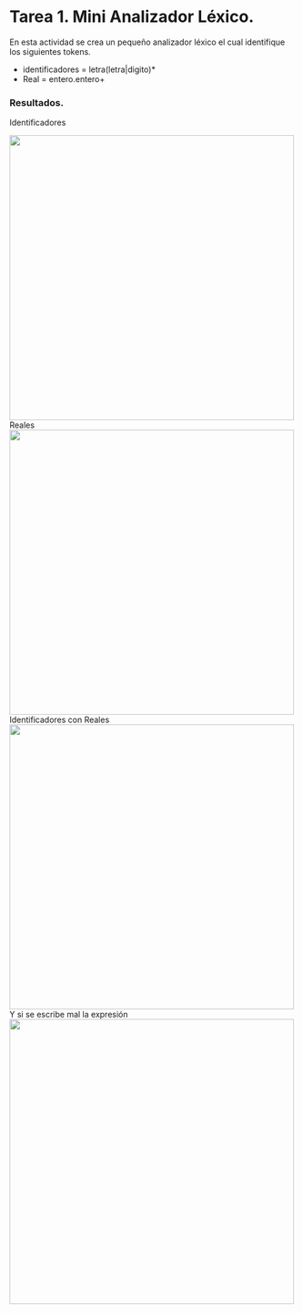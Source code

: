 # Tarea 1. Mini Analizador Léxico.

En esta actividad se crea un pequeño analizador léxico el cual identifique los siguientes tokens.

 - identificadores = letra(letra|digito)*
 - Real = entero.entero+ 
 
### Resultados.

Identificadores


<img align="left" src="https://user-images.githubusercontent.com/70926870/101233106-e83b2680-367b-11eb-9a37-ff94a88b3d8b.PNG" width=500>



Reales
<img align="left" src="https://user-images.githubusercontent.com/70926870/101233119-f9843300-367b-11eb-9841-694fc09f2743.PNG" width=500>




Identificadores con Reales
<img align="left" src="https://user-images.githubusercontent.com/70926870/101233132-086ae580-367c-11eb-865c-7493dbc5a678.PNG" width=500>




Y si se escribe mal la expresión
<img align="left" src="https://user-images.githubusercontent.com/70926870/101233148-1fa9d300-367c-11eb-9358-ebcf9d4db956.PNG" width=500>
